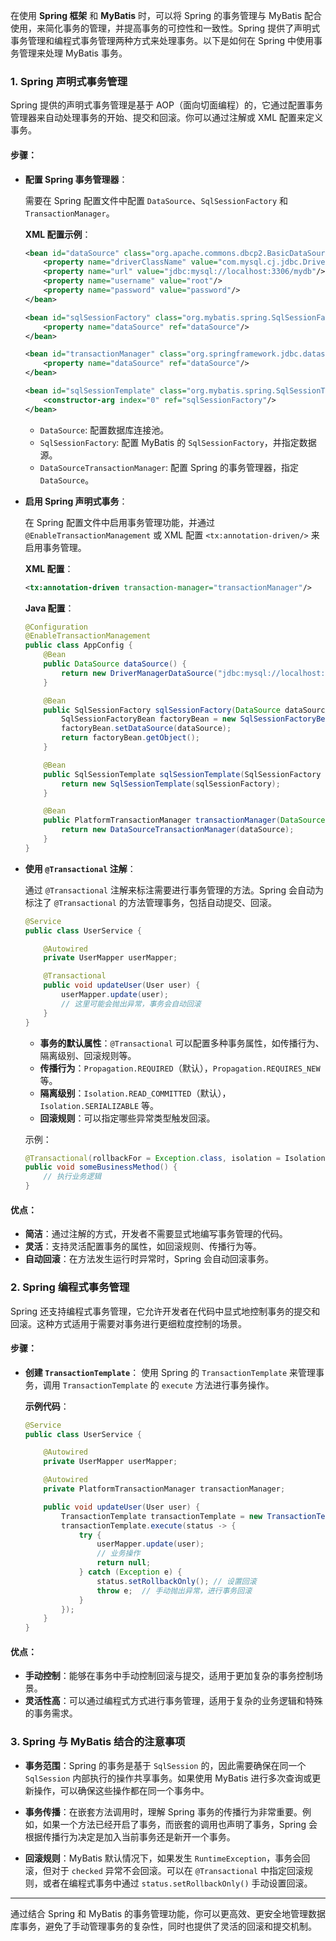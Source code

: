 在使用 **Spring 框架** 和 **MyBatis** 时，可以将 Spring 的事务管理与 MyBatis 配合使用，来简化事务的管理，并提高事务的可控性和一致性。Spring 提供了声明式事务管理和编程式事务管理两种方式来处理事务。以下是如何在 Spring 中使用事务管理来处理 MyBatis 事务。

### 1. **Spring 声明式事务管理**

Spring 提供的声明式事务管理是基于 AOP（面向切面编程）的，它通过配置事务管理器来自动处理事务的开始、提交和回滚。你可以通过注解或 XML 配置来定义事务。

#### 步骤：

- **配置 Spring 事务管理器**：
    
    需要在 Spring 配置文件中配置 `DataSource`、`SqlSessionFactory` 和 `TransactionManager`。
    
    **XML 配置示例**：
    
    ```xml
    <bean id="dataSource" class="org.apache.commons.dbcp2.BasicDataSource">
        <property name="driverClassName" value="com.mysql.cj.jdbc.Driver"/>
        <property name="url" value="jdbc:mysql://localhost:3306/mydb"/>
        <property name="username" value="root"/>
        <property name="password" value="password"/>
    </bean>
    
    <bean id="sqlSessionFactory" class="org.mybatis.spring.SqlSessionFactoryBean">
        <property name="dataSource" ref="dataSource"/>
    </bean>
    
    <bean id="transactionManager" class="org.springframework.jdbc.datasource.DataSourceTransactionManager">
        <property name="dataSource" ref="dataSource"/>
    </bean>
    
    <bean id="sqlSessionTemplate" class="org.mybatis.spring.SqlSessionTemplate">
        <constructor-arg index="0" ref="sqlSessionFactory"/>
    </bean>
    ```
    
    - `DataSource`: 配置数据库连接池。
    - `SqlSessionFactory`: 配置 MyBatis 的 `SqlSessionFactory`，并指定数据源。
    - `DataSourceTransactionManager`: 配置 Spring 的事务管理器，指定 `DataSource`。
- **启用 Spring 声明式事务**：
    
    在 Spring 配置文件中启用事务管理功能，并通过 `@EnableTransactionManagement` 或 XML 配置 `<tx:annotation-driven/>` 来启用事务管理。
    
    **XML 配置**：
    
    ```xml
    <tx:annotation-driven transaction-manager="transactionManager"/>
    ```
    
    **Java 配置**：
    
    ```java
    @Configuration
    @EnableTransactionManagement
    public class AppConfig {
        @Bean
        public DataSource dataSource() {
            return new DriverManagerDataSource("jdbc:mysql://localhost:3306/mydb", "root", "password");
        }
    
        @Bean
        public SqlSessionFactory sqlSessionFactory(DataSource dataSource) throws Exception {
            SqlSessionFactoryBean factoryBean = new SqlSessionFactoryBean();
            factoryBean.setDataSource(dataSource);
            return factoryBean.getObject();
        }
    
        @Bean
        public SqlSessionTemplate sqlSessionTemplate(SqlSessionFactory sqlSessionFactory) {
            return new SqlSessionTemplate(sqlSessionFactory);
        }
    
        @Bean
        public PlatformTransactionManager transactionManager(DataSource dataSource) {
            return new DataSourceTransactionManager(dataSource);
        }
    }
    ```
    
- **使用 `@Transactional` 注解**：
    
    通过 `@Transactional` 注解来标注需要进行事务管理的方法。Spring 会自动为标注了 `@Transactional` 的方法管理事务，包括自动提交、回滚。
    
    ```java
    @Service
    public class UserService {
    
        @Autowired
        private UserMapper userMapper;
    
        @Transactional
        public void updateUser(User user) {
            userMapper.update(user);
            // 这里可能会抛出异常，事务会自动回滚
        }
    }
    ```
    
    - **事务的默认属性**：`@Transactional` 可以配置多种事务属性，如传播行为、隔离级别、回滚规则等。
    - **传播行为**：`Propagation.REQUIRED`（默认），`Propagation.REQUIRES_NEW` 等。
    - **隔离级别**：`Isolation.READ_COMMITTED`（默认），`Isolation.SERIALIZABLE` 等。
    - **回滚规则**：可以指定哪些异常类型触发回滚。
    
    示例：
    
    ```java
    @Transactional(rollbackFor = Exception.class, isolation = Isolation.READ_COMMITTED, propagation = Propagation.REQUIRED)
    public void someBusinessMethod() {
        // 执行业务逻辑
    }
    ```
    

#### 优点：

- **简洁**：通过注解的方式，开发者不需要显式地编写事务管理的代码。
- **灵活**：支持灵活配置事务的属性，如回滚规则、传播行为等。
- **自动回滚**：在方法发生运行时异常时，Spring 会自动回滚事务。

### 2. **Spring 编程式事务管理**

Spring 还支持编程式事务管理，它允许开发者在代码中显式地控制事务的提交和回滚。这种方式适用于需要对事务进行更细粒度控制的场景。

#### 步骤：

- **创建 `TransactionTemplate`**： 使用 Spring 的 `TransactionTemplate` 来管理事务，调用 `TransactionTemplate` 的 `execute` 方法进行事务操作。
    
    **示例代码**：
    
    ```java
    @Service
    public class UserService {
    
        @Autowired
        private UserMapper userMapper;
    
        @Autowired
        private PlatformTransactionManager transactionManager;
    
        public void updateUser(User user) {
            TransactionTemplate transactionTemplate = new TransactionTemplate(transactionManager);
            transactionTemplate.execute(status -> {
                try {
                    userMapper.update(user);
                    // 业务操作
                    return null;
                } catch (Exception e) {
                    status.setRollbackOnly(); // 设置回滚
                    throw e;  // 手动抛出异常，进行事务回滚
                }
            });
        }
    }
    ```
    

#### 优点：

- **手动控制**：能够在事务中手动控制回滚与提交，适用于更加复杂的事务控制场景。
- **灵活性高**：可以通过编程式方式进行事务管理，适用于复杂的业务逻辑和特殊的事务需求。

### 3. **Spring 与 MyBatis 结合的注意事项**

- **事务范围**：Spring 的事务是基于 `SqlSession` 的，因此需要确保在同一个 `SqlSession` 内部执行的操作共享事务。如果使用 MyBatis 进行多次查询或更新操作，可以确保这些操作都在同一个事务中。
    
- **事务传播**：在嵌套方法调用时，理解 Spring 事务的传播行为非常重要。例如，如果一个方法已经开启了事务，而嵌套的调用也声明了事务，Spring 会根据传播行为决定是加入当前事务还是新开一个事务。
    
- **回滚规则**：MyBatis 默认情况下，如果发生 `RuntimeException`，事务会回滚，但对于 `checked` 异常不会回滚。可以在 `@Transactional` 中指定回滚规则，或者在编程式事务中通过 `status.setRollbackOnly()` 手动设置回滚。
    

---

通过结合 Spring 和 MyBatis 的事务管理功能，你可以更高效、更安全地管理数据库事务，避免了手动管理事务的复杂性，同时也提供了灵活的回滚和提交机制。